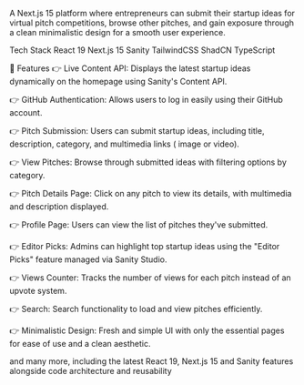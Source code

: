 A Next.js 15 platform where entrepreneurs can submit their startup ideas for virtual pitch competitions, browse other pitches, and gain exposure through a clean minimalistic design for a smooth user experience.



 Tech Stack
React 19
Next.js 15
Sanity
TailwindCSS
ShadCN
TypeScript

🔋 Features
👉 Live Content API: Displays the latest startup ideas dynamically on the homepage using Sanity's Content API.

👉 GitHub Authentication: Allows users to log in easily using their GitHub account.

👉 Pitch Submission: Users can submit startup ideas, including title, description, category, and multimedia links ( image or video).

👉 View Pitches: Browse through submitted ideas with filtering options by category.

👉 Pitch Details Page: Click on any pitch to view its details, with multimedia and description displayed.

👉 Profile Page: Users can view the list of pitches they've submitted.

👉 Editor Picks: Admins can highlight top startup ideas using the "Editor Picks" feature managed via Sanity Studio.

👉 Views Counter: Tracks the number of views for each pitch instead of an upvote system.

👉 Search: Search functionality to load and view pitches efficiently.

👉 Minimalistic Design: Fresh and simple UI with only the essential pages for ease of use and a clean aesthetic.

and many more, including the latest React 19, Next.js 15 and Sanity features alongside code architecture and reusability

